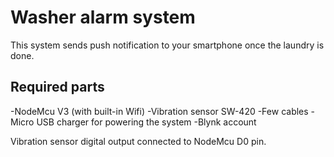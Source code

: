 # Washer alarm system

This system sends push notification to your smartphone once the laundry is done.

## Required parts

-NodeMcu V3 (with built-in Wifi)
-Vibration sensor SW-420
-Few cables
-Micro USB charger for powering the system
-Blynk account

Vibration sensor digital output connected to NodeMcu D0 pin.
